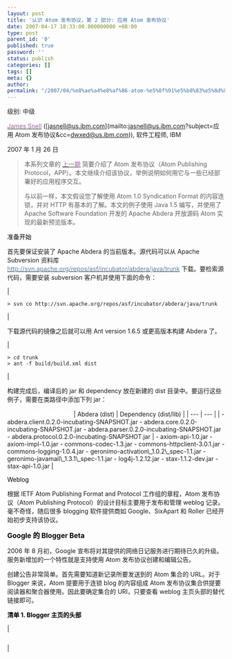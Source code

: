 ```yaml
---
layout: post
title: '认识 Atom 发布协议，第 2 部分: 应用 Atom 发布协议'
date: 2007-04-17 18:33:00.000000000 +08:00
type: post
parent_id: '0'
published: true
password: ''
status: publish
categories: []
tags: []
meta: {}
author: 
permalink: "/2007/04/%e8%ae%a4%e8%af%86-atom-%e5%8f%91%e5%b8%83%e5%8d%8f%e8%ae%ae%ef%bc%8c%e7%ac%ac-2-%e9%83%a8%e5%88%86-%e5%ba%94%e7%94%a8-atom-%e5%8f%91%e5%b8%83%e5%8d%8f%e8%ae%ae.html"
---
```

级别: 中级

[<font color="#996699">James Snell</font>](http://www.ibm.com/developerworks/cn/xml/x-atompp2/index.html#author) ([<font color="#5c81a7">jasnell@us.ibm.com</font>](mailto:jasnell@us.ibm.com?subject=应用 Atom 发布协议&cc=dwxed@us.ibm.com)), 软件工程师, IBM

2007 年 1 月 26 日

> 本系列文章的 [<font color="#996699">上一期</font>](http://www.ibm.com/developerworks/cn/xml/x-atompp1/) 简要介绍了 Atom 发布协议（Atom Publishing Protocol，APP）。本文继续介绍该协议，举例说明如何用它与一些已经部署好的应用程序交互。
> 
> 与以前一样，本文假设您了解使用 Atom 1.0 Syndication Format 的内容连锁，并对 HTTP 有基本的了解。本文的例子使用 Java 1.5 编写，并使用了 Apache Software Foundation 开发的 Apache Abdera 开放源码 Atom 实现的最新预览版本。

<font color="#000000">准备开始</font>

首先要保证安装了 Apache Abdera 的当前版本。源代码可以从 Apache Subversion 资料库 [<font color="#5c81a7">http://svn.apache.org/repos/asf/incubator/abdera/java/trunk</font>](http://svn.apache.org/repos/asf/incubator/abdera/java/trunk) 下载。要检索源代码，需要安装 subversion 客户机并使用下面的命令：

| 
```
> svn co http://svn.apache.org/repos/asf/incubator/abdera/java/trunk
```
 |

下载源代码的镜像之后就可以用 Ant version 1.6.5 或更高版本构建 Abdera 了。

| 
```
> cd trunk
> ant -f build/build.xml dist
```
 |

构建完成后，编译后的 jar 和 dependency 放在新建的 dist 目录中。要运行这些例子，需要在类路径中添加下列 jar：

<caption>
<strong><font color="#ffffff">表 1. 运行例子需要的 jar</font></strong> </caption>| Abdera (dist) | Dependency (dist/lib) |
| --- | --- |
| 
- abdera.client.0.2.0-incubating-SNAPSHOT.jar 
- abdera.core.0.2.0-incubating-SNAPSHOT.jar 
- abdera.parser.0.2.0-incubating-SNAPSHOT.jar 
- abdera.protocol.0.2.0-incubating-SNAPSHOT.jar 
 | 
- axiom-api-1.0.jar 
- axiom-impl-1.0.jar 
- commons-codec-1.3.jar 
- commons-httpclient-3.0.1.jar 
- commons-logging-1.0.4.jar 
- geronimo-activation\_1.0.2\_spec-1.1.jar 
- geronimo-javamail\_1.3.1\_spec-1.1.jar 
- log4j-1.2.12.jar 
- stax-1.1.2-dev.jar 
- stax-api-1.0.jar 
 |

<font color="#000000">Weblog</font>

根据 IETF Atom Publishing Format and Protocol 工作组的章程，Atom 发布协议（Atom Publishing Protocol）的设计目标主要用于发布和管理 weblog 记录。毫不奇怪，随后很多 blogging 软件提供商如 Google、SixApart 和 Roller 已经开始初步支持该协议。

**<font color="#000000" size="3">Google 的 Blogger Beta</font>**

2006 年 8 月初，Google 宣布将对其提供的网络日记服务进行期待已久的升级。服务新增加的一个特性就是支持使用 Atom 发布协议创建和编辑公告。

创建公告非常简单。首先需要知道新记录所要发送到的 Atom 集合的 URL。对于 Blogger 来说，Atom 提要用于连锁 blog 的内容组成 Atom 发布协议集合供提要阅读器和聚合器使用。因此要确定集合的 URI，只要查看 weblog 主页头部的替代链接即可。

**<font color="#000000">清单 1. Blogger 主页的头部</font>**

| 
```

```
 |

